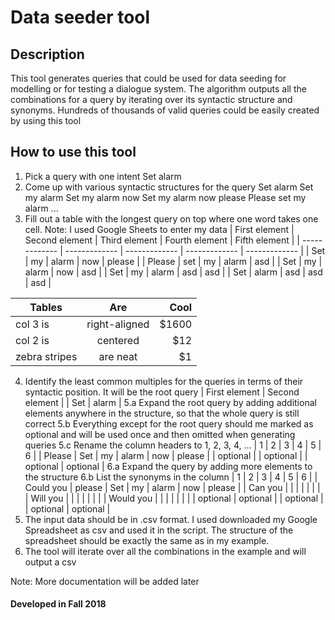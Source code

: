 # Data seeder tool
## Description
This tool generates queries that could be used for data seeding for modelling or for testing a dialogue system.
The algorithm outputs all the combinations for a query by iterating over its syntactic structure and synonyms.
Hundreds of thousands of valid queries could be easily created by using this tool

## How to use this tool
1. Pick a query with one intent
Set alarm
2. Come up with various syntactic structures for the query
Set alarm
Set my alarm
Set my alarm now
Set my alarm now please
Please set my alarm
...
3. Fill out a table with the longest query on top where one word takes one cell. Note: I used Google Sheets to enter my data
| First element  | Second element | Third element | Fourth element | Fifth element |
| ------------- | ------------- | ------------- | ------------- | ------------- |
| Set  | my  | alarm  | now  | please |
| Please | set  | my  | alarm  | asd |
| Set  | my  | alarm  | now | asd |
| Set  | my  | alarm  | asd | asd |
| Set  | alarm  | asd | asd | asd |


| Tables        | Are           | Cool  |
| ------------- |:-------------:| -----:|
| col 3 is      | right-aligned | $1600 |
| col 2 is      | centered      |   $12 |
| zebra stripes | are neat      |    $1 |


4. Identify the least common multiples for the queries in terms of their syntactic position. It will be the root query
| First element  | Second element |
| Set  | alarm  |
5.a Expand the root query by adding additional elements anywhere in the structure, so that the whole query is still correct
5.b Everything except for the root query should me marked as optional and will be used once and then omitted when generating queries
5.c Rename the column headers to 1, 2, 3, 4, ...
| 1  | 2  | 3 | 4 | 5 | 6 |
| Please  | Set  | my | alarm  | now | please |
| optional |  | optional |  | optional | optional |
6.a Expand the query by adding more elements to the structure
6.b List the synonyms in the column
| 1  | 2  | 3 | 4 | 5 | 6 |
| Could you    | please  | Set  | my | alarm  | now | please |
| Can you    |   |   |  |   |  |  |
| Will you    |   |   |  |   |  |  |
| Would you    |   |   |  |   |  |  |
| optional    | optional |  | optional |  | optional | optional |
7. The input data should be in .csv format. I used downloaded my Google Spreadsheet as csv and used it in the script.
The structure of the spreadsheet should be exactly the same as in my example.
8. The tool will iterate over all the combinations in the example and will output a csv

Note: More documentation will be added later

#### Developed in Fall 2018
